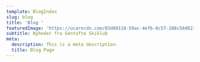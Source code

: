 ```yaml
---
template: BlogIndex
slug: blog
title: 'Blog '
featuredImage: 'https://ucarecdn.com/03d89118-59ac-4efb-8c57-288c58d823d6/'
subtitle: Nyheder fra Gentofte Skiklub
meta:
  description: This is a meta description.
  title: Blog Page
---
```


